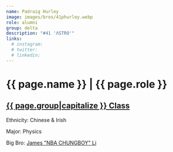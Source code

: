 ```yaml
---
name: Padraig Hurley
image: images/bros/41phurley.webp
role: alumni
group: delta
description: "#41 'ΛSTRO'"
links:
  # instagram: 
  # twitter: 
  # linkedin: 
---
```


# {{ page.name }} | {{ page.role }} 
    
## [{{ page.group|capitalize }} Class](/ah/{{page.group}}s)
    
Ethnicity: Chinese & Irish

Major: Physics

Big Bro: [James "NBA CHUNGBOY" Li](24jli)


